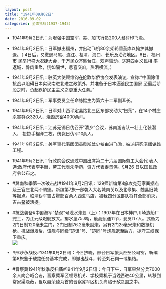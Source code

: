 ```yaml
---
layout: post
title: "1941年09月02日"
date: 2016-09-02
categories: 全面抗战(1937-1945)
---
```


<meta name="referrer" content="no-referrer" />

- 1941年9月2日讯：为增强中国空军，美、加飞行员200人经荷印飞渝。 

- 1941年9月2日讯：日军撤出福州，并出动飞机80余架轮番轰炸以掩护其撤退。（ 4日后，又撤退马尾、连江、福清、海口、长乐及沿海地区。8日，福州市 民举行盛大祝捷大会，千万民众齐集台江，欢声雷动。逃避四乡义民相 率返城，骨肉重聚，恍如隔世，悲喜交加，热泪横流。） 

- 1941年9月2日讯：驻英大使顾维钧在伦敦华侨协会发表演说，宣称:“中国除借 抗战以阻碍日本实现南进北进之政策外，并准备于日本逼迫民主国家 至最后阶段之时，负起保护民主主义之更重大任务。” 

- 1941年9月2日讯：军事委员会任命练惕生为第六十二军副军长。 

- 1941年9月2日讯：日军对山西平定县路北三区东部发动大“扫荡”，在14个村庄 杀害群众320人，烧毁房窑4000余间。 

- 1941年9月2日讯：江苏无锡日伪召开“清乡”会议，苏南游击队一壮士化装潜入， 投掷手榴弹二枚，伤毙日伪军10余人。 

- 1941年9月2日讯：美军事代表团团员奥斯兰少校由港飞渝，被派研究滇缅铁路 工程。 

- 1941年9月2日讯：行政院会议通过中国出席第二十六届国际劳工大会代 表人选:政府代表李平衡，劳工代表朱学范，资方代表寿景伟。9月26 日以国民政府令公布之。 

- #冀南秋季第一次破击战#1941年9月2日讯：129师新编第4旅攻克范家寨据点及王官庄北两个碉堡。新编第7旅一部袭入大名城南关以及北皋集、魏县旧城等据点。临清伪军吉占鳌部百余人西进马店，被我四分区部队将其全部消灭，吉占鳌被活捉。 

- #抗战装备#中国海军“楚观”号浅水炮舰（上）：1907年在日本神户川崎造船厂完工，为江元级炮舰放大。排水量750吨，最高航速11节，舰员117人。武备为2门日制120毫米主门，2门日制76.2毫米副炮，另有2门25毫米炮和数挺机枪。抗战爆发后，该舰与同级“楚谦”号、"楚同"号炮舰退至后方，扼守三峡保卫重庆。 <br/><img src="https://ww1.sinaimg.cn/large/aca367d8jw1f7f0enjv4wj20b40i377h.jpg" />

- #邢沙永战役#1941年9月2日讯：今日拂晓，邢台日军援兵赶至公司窑，新编第8旅鉴于破路任务基本完成，即撤出战斗，转至刘石岗一带集结。 

- #晋察冀1941年秋季反扫荡#1941年9月2日讯：今日下午，日军果然分兵7000余人向台峪合击，晋察冀军区领导机关、学校乘机于当晚西进40公里，转移到常家渠隐蔽，但以聂荣臻为首的晋察冀军区机关尚陷于敌包围之中。 

